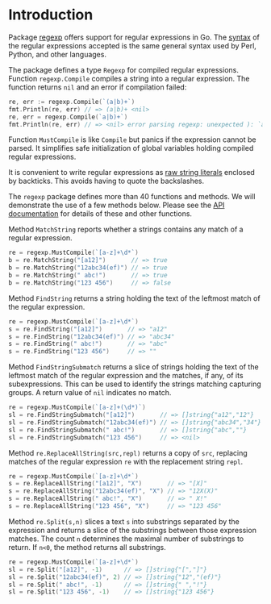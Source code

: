 # Introduction

Package [regexp][package-regexp] offers support for regular expressions in Go.
The [syntax][regexp-syntax] of the regular expressions accepted is the same general syntax used by Perl, Python, and other languages.

The package defines a type `Regexp` for compiled regular expressions.
Function `regexp.Compile` compiles a string into a regular expression.
The function returns `nil` and an error if compilation failed:

```go
re, err := regexp.Compile(`(a|b)+`)
fmt.Println(re, err) // => (a|b)+ <nil>
re, err = regexp.Compile(`a|b)+`)
fmt.Println(re, err) // => <nil> error parsing regexp: unexpected ): `a|b)+`
```

Function `MustCompile` is like `Compile` but panics if the expression cannot be parsed.
It simplifies safe initialization of global variables holding compiled regular expressions.

It is convenient to write regular expressions as [raw string literals][raw-string-literals] enclosed by backticks.
This avoids having to quote the backslashes.
  
The `regexp` package defines more than 40 functions and methods.
We will demonstrate the use of a few methods below.
Please see the [API documentation][package-regexp] for details of these and other functions.

Method `MatchString` reports whether a strings contains any match of a regular expression.

```go
re = regexp.MustCompile(`[a-z]+\d*`)
b = re.MatchString("[a12]")       // => true
b = re.MatchString("12abc34(ef)") // => true
b = re.MatchString(" abc!")       // => true
b = re.MatchString("123 456")     // => false    
```
 
Method `FindString` returns a string holding the text of the leftmost match of the regular expression.

```go
re = regexp.MustCompile(`[a-z]+\d*`)
s = re.FindString("[a12]")       // => "a12"
s = re.FindString("12abc34(ef)") // => "abc34"
s = re.FindString(" abc!")       // => "abc"
s = re.FindString("123 456")     // => ""
```

Method `FindStringSubmatch` returns a slice of strings holding the text of the leftmost match of the regular expression and the matches, if any, of its subexpressions.
This can be used to identify the strings matching capturing groups.
A return value of `nil` indicates no match.

```go 
re = regexp.MustCompile(`[a-z]+(\d*)`)
sl = re.FindStringSubmatch("[a12]")       // => []string{"a12","12"}
sl = re.FindStringSubmatch("12abc34(ef)") // => []string{"abc34","34"}
sl = re.FindStringSubmatch(" abc!")       // => []string{"abc",""}
sl = re.FindStringSubmatch("123 456")     // => <nil>
```

Method `re.ReplaceAllString(src,repl)` returns a copy of `src`, replacing matches of the regular expression `re` with the replacement string `repl`.

```go
re = regexp.MustCompile(`[a-z]+\d*`)
s = re.ReplaceAllString("[a12]", "X")       // => "[X]"
s = re.ReplaceAllString("12abc34(ef)", "X") // => "12X(X)"
s = re.ReplaceAllString(" abc!", "X")       // => " X!"
s = re.ReplaceAllString("123 456", "X")     // => "123 456"
```
  
Method `re.Split(s,n)` slices a text `s` into substrings separated by the expression and returns a slice of the substrings between those expression matches.
The count `n` determines the maximal number of substrings to return.
If `n<0`, the method returns all substrings.

```go
re = regexp.MustCompile(`[a-z]+\d*`)
sl = re.Split("[a12]", -1)      // => []string{"[","]"}
sl = re.Split("12abc34(ef)", 2) // => []string{"12","(ef)"}
sl = re.Split(" abc!", -1)      // => []string{" ","!"}
sl = re.Split("123 456", -1)    // => []string{"123 456"}
```
  
[raw-string-literals]:[https://yourbasic.org/golang/regexp-cheat-sheet/#raw-strings]
[package-regexp]: https://pkg.go.dev/regexp
[regexp-syntax]: https://pkg.go.dev/regexp/syntax
